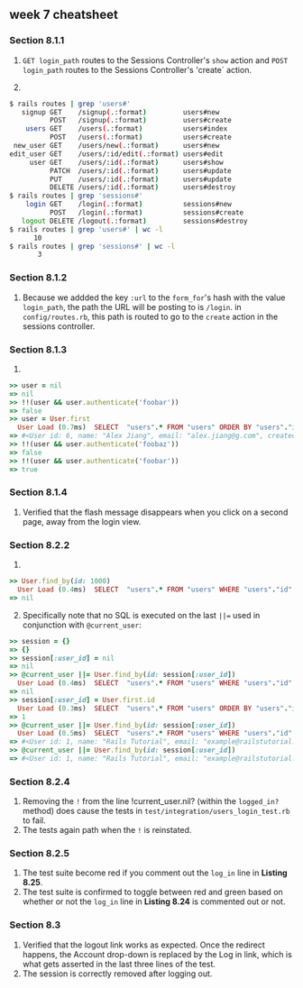 ## week 7 cheatsheet

### Section 8.1.1
1. `GET login_path` routes to the Sessions Controller's `show` action and `POST login_path` routes to the Sessions Controller's 'create` action.

2.

```bash
$ rails routes | grep 'users#'
   signup GET    /signup(.:format)         users#new
          POST   /signup(.:format)         users#create
    users GET    /users(.:format)          users#index
          POST   /users(.:format)          users#create
 new_user GET    /users/new(.:format)      users#new
edit_user GET    /users/:id/edit(.:format) users#edit
     user GET    /users/:id(.:format)      users#show
          PATCH  /users/:id(.:format)      users#update
          PUT    /users/:id(.:format)      users#update
          DELETE /users/:id(.:format)      users#destroy
$ rails routes | grep 'sessions#'
    login GET    /login(.:format)          sessions#new
          POST   /login(.:format)          sessions#create
   logout DELETE /logout(.:format)         sessions#destroy
$ rails routes | grep 'users#' | wc -l
      10
$ rails routes | grep 'sessions#' | wc -l
       3
```

### Section 8.1.2
1. Because we addded the key `:url` to the `form_for`'s hash with the value `login_path`, the path the URL will be posting to is `/login`. in `config/routes.rb`, this path is routed to go to the `create` action in the sessions controller.

### Section 8.1.3
1.

```ruby
>> user = nil
=> nil
>> !!(user && user.authenticate('foobar'))
=> false
>> user = User.first
  User Load (0.7ms)  SELECT  "users".* FROM "users" ORDER BY "users"."id" ASC LIMIT $1  [["LIMIT", 1]]
=> #<User id: 6, name: "Alex Jiang", email: "alex.jiang@g.com", created_at: "2019-01-17 20:30:34", updated_at: "2019-01-17 20:39:54", password_digest: "$2a$10$PzRIAXrzLt7r22udGGJIAefVk7I.6VMXnuWc62mX2Th...">
>> !!(user && user.authenticate('foobaz'))
=> false
>> !!(user && user.authenticate('foobar'))
=> true
```

### Section 8.1.4
1. Verified that the flash message disappears when you click on a second page, away from the login view.

### Section 8.2.2
1.

```ruby
>> User.find_by(id: 1000)
  User Load (0.4ms)  SELECT  "users".* FROM "users" WHERE "users"."id" = $1 LIMIT $2  [["id", 1000], ["LIMIT", 1]]
=> nil
```

2. Specifically note that no SQL is executed on the last `||=` used in conjunction with `@current_user`:

```ruby
>> session = {}
=> {}
>> session[:user_id] = nil                              
=> nil
>> @current_user ||= User.find_by(id: session[:user_id])
  User Load (0.4ms)  SELECT  "users".* FROM "users" WHERE "users"."id" IS NULL LIMIT $1  [["LIMIT", 1]]
=> nil
>> session[:user_id] = User.first.id                    
  User Load (0.3ms)  SELECT  "users".* FROM "users" ORDER BY "users"."id" ASC LIMIT $1  [["LIMIT", 1]]
=> 1
>> @current_user ||= User.find_by(id: session[:user_id])
  User Load (0.5ms)  SELECT  "users".* FROM "users" WHERE "users"."id" = $1 LIMIT $2  [["id", 1], ["LIMIT", 1]]
=> #<User id: 1, name: "Rails Tutorial", email: "example@railstutorial.org", created_at: "2018-01-21 21:24:43", updated_at: "2018-01-21 21:24:43", password_digest: "$2a$10$pYeW./EatWhQgNsFlkE1nOIlUmjLPu9IjBLxQAYfjce...">
>> @current_user ||= User.find_by(id: session[:user_id])
=> #<User id: 1, name: "Rails Tutorial", email: "example@railstutorial.org", created_at: "2018-01-21 21:24:43", updated_at: "2018-01-21 21:24:43", password_digest: "$2a$10$pYeW./EatWhQgNsFlkE1nOIlUmjLPu9IjBLxQAYfjce...">
```

### Section 8.2.4
1. Removing the `!` from the line !current_user.nil? (within the `logged_in?` method) does cause the tests in `test/integration/users_login_test.rb` to fail.
2. The tests again path when the `!` is reinstated.

### Section 8.2.5
1. The test suite become red if you comment out the `log_in` line in **Listing 8.25**.
2. The test suite is confirmed to toggle between red and green based on whether or not the `log_in` line in **Listing 8.24** is commented out or not.

### Section 8.3
1. Verified that the logout link works as expected. Once the redirect happens, the Account drop-down is replaced by the Log in link, which is what gets asserted in the last three lines of the test.
2. The session is correctly removed after logging out.

